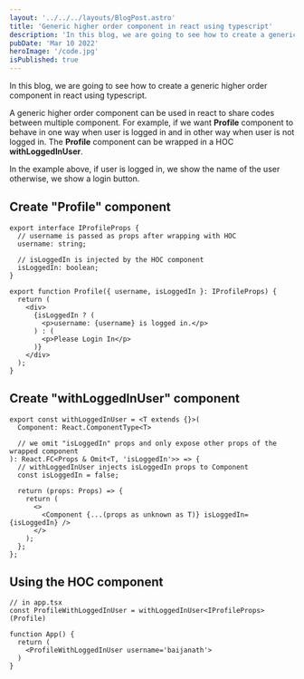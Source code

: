 ```yaml
---
layout: '../../../layouts/BlogPost.astro'
title: 'Generic higher order component in react using typescript'
description: 'In this blog, we are going to see how to create a generic higher order component in react using typescript.'
pubDate: 'Mar 10 2022'
heroImage: '/code.jpg'
isPublished: true
---
```


In this blog, we are going to see how to create a generic higher order component in react using typescript.

A generic higher order component can be used in react to share codes between multiple component. For example, if we want **Profile** component to behave in one way when user is logged in and in other way when user is not logged in. The **Profile** component can be wrapped in a HOC **withLoggedInUser**.

In the example above, if user is logged in, we show the name of the user otherwise, we show a login button.

## Create **"Profile"** component

```tsx
export interface IProfileProps {
  // username is passed as props after wrapping with HOC
  username: string;

  // isLoggedIn is injected by the HOC component
  isLoggedIn: boolean;
}

export function Profile({ username, isLoggedIn }: IProfileProps) {
  return (
    <div>
      {isLoggedIn ? (
        <p>username: {username} is logged in.</p>
      ) : (
        <p>Please Login In</p>
      )}
    </div>
  );
}
```

## Create **"withLoggedInUser"** component

```tsx
export const withLoggedInUser = <T extends {}>(
  Component: React.ComponentType<T>

  // we omit "isLoggedIn" props and only expose other props of the wrapped component
): React.FC<Props & Omit<T, 'isLoggedIn'>> => {
  // withLoggedInUser injects isLoggedIn props to Component
  const isLoggedIn = false;

  return (props: Props) => {
    return (
      <>
        <Component {...(props as unknown as T)} isLoggedIn={isLoggedIn} />
      </>
    );
  };
};
```

## Using the HOC component

```tsx
// in app.tsx
const ProfileWithLoggedInUser = withLoggedInUser<IProfileProps>(Profile)

function App() {
  return (
    <ProfileWithLoggedInUser username='baijanath'>
  )
}
```
